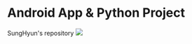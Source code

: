 # Android App & Python Project
SungHyun's repository
<a href="버튼을 눌렀을 때 이동할 링크" target="_blank"><img src="https://img.shields.io/badge/#232F3E?style=#232F3E&logo=#232F3E&logoColor=#000000"/></a>
